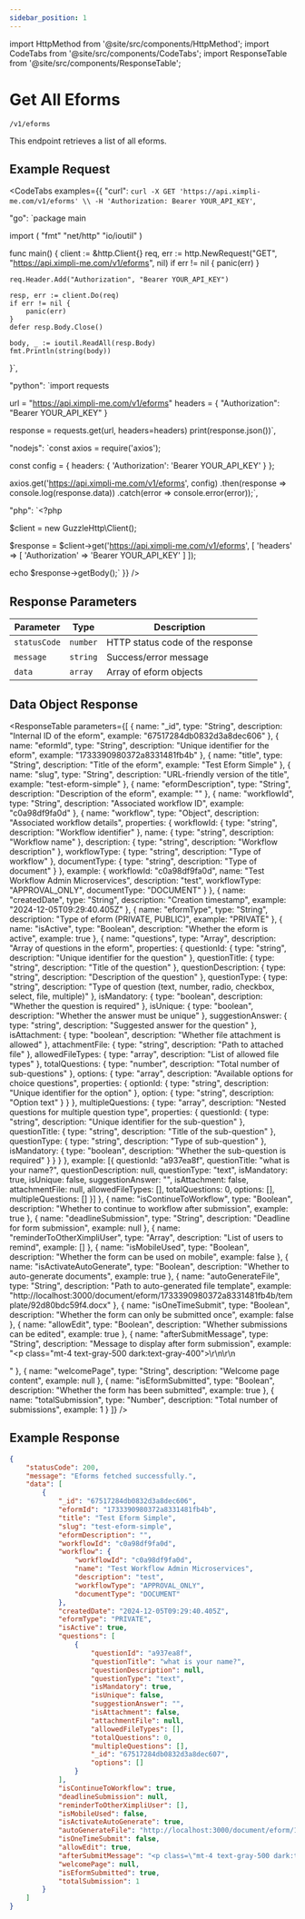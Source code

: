 ```yaml
---
sidebar_position: 1
---
```


import HttpMethod from '@site/src/components/HttpMethod';
import CodeTabs from '@site/src/components/CodeTabs';
import ResponseTable from '@site/src/components/ResponseTable';

# Get All Eforms

<HttpMethod method="GET" /> `/v1/eforms`

This endpoint retrieves a list of all eforms.

## Example Request

<CodeTabs examples={{
  "curl": `curl -X GET 'https://api.ximpli-me.com/v1/eforms' \\
-H 'Authorization: Bearer YOUR_API_KEY'`,

  "go": `package main

import (
    "fmt"
    "net/http"
    "io/ioutil"
)

func main() {
    client := &http.Client{}
    req, err := http.NewRequest("GET", "https://api.ximpli-me.com/v1/eforms", nil)
    if err != nil {
        panic(err)
    }

    req.Header.Add("Authorization", "Bearer YOUR_API_KEY")

    resp, err := client.Do(req)
    if err != nil {
        panic(err)
    }
    defer resp.Body.Close()

    body, _ := ioutil.ReadAll(resp.Body)
    fmt.Println(string(body))
}`,

  "python": `import requests

url = "https://api.ximpli-me.com/v1/eforms"
headers = {
    "Authorization": "Bearer YOUR_API_KEY"
}

response = requests.get(url, headers=headers)
print(response.json())`,

  "nodejs": `const axios = require('axios');

const config = {
  headers: { 'Authorization': 'Bearer YOUR_API_KEY' }
};

axios.get('https://api.ximpli-me.com/v1/eforms', config)
  .then(response => console.log(response.data))
  .catch(error => console.error(error));`,

  "php": `<?php

$client = new GuzzleHttp\\Client();

$response = $client->get('https://api.ximpli-me.com/v1/eforms', [
    'headers' => [
        'Authorization' => 'Bearer YOUR_API_KEY'
    ]
]);

echo $response->getBody();`
}} />

## Response Parameters

| Parameter | Type | Description |
|-|-|-|
| `statusCode` | `number` | HTTP status code of the response |
| `message` | `string` | Success/error message |
| `data` | `array` | Array of eform objects |

## Data Object Response

<ResponseTable
  parameters={[
    {
      name: "_id",
      type: "String",
      description: "Internal ID of the eform",
      example: "67517284db0832d3a8dec606"
    },
    {
      name: "eformId",
      type: "String",
      description: "Unique identifier for the eform",
      example: "1733390980372a8331481fb4b"
    },
    {
      name: "title",
      type: "String",
      description: "Title of the eform",
      example: "Test Eform Simple"
    },
    {
      name: "slug",
      type: "String",
      description: "URL-friendly version of the title",
      example: "test-eform-simple"
    },
    {
      name: "eformDescription",
      type: "String",
      description: "Description of the eform",
      example: ""
    },
    {
      name: "workflowId",
      type: "String",
      description: "Associated workflow ID",
      example: "c0a98df9fa0d"
    },
    {
      name: "workflow",
      type: "Object",
      description: "Associated workflow details",
      properties: {
        workflowId: {
          type: "string",
          description: "Workflow identifier"
        },
        name: {
          type: "string",
          description: "Workflow name"
        },
        description: {
          type: "string",
          description: "Workflow description"
        },
        workflowType: {
          type: "string",
          description: "Type of workflow"
        },
        documentType: {
          type: "string",
          description: "Type of document"
        }
      },
      example: {
        workflowId: "c0a98df9fa0d",
        name: "Test Workflow Admin Microservices",
        description: "test",
        workflowType: "APPROVAL_ONLY",
        documentType: "DOCUMENT"
      }
    },
    {
      name: "createdDate",
      type: "String",
      description: "Creation timestamp",
      example: "2024-12-05T09:29:40.405Z"
    },
    {
      name: "eformType",
      type: "String",
      description: "Type of eform (PRIVATE, PUBLIC)",
      example: "PRIVATE"
    },
    {
      name: "isActive",
      type: "Boolean",
      description: "Whether the eform is active",
      example: true
    },
    {
      name: "questions",
      type: "Array",
      description: "Array of questions in the eform",
      properties: {
        questionId: {
          type: "string",
          description: "Unique identifier for the question"
        },
        questionTitle: {
          type: "string",
          description: "Title of the question"
        },
        questionDescription: {
          type: "string",
          description: "Description of the question"
        },
        questionType: {
          type: "string",
          description: "Type of question (text, number, radio, checkbox, select, file, multiple)"
        },
        isMandatory: {
          type: "boolean",
          description: "Whether the question is required"
        },
        isUnique: {
          type: "boolean",
          description: "Whether the answer must be unique"
        },
        suggestionAnswer: {
          type: "string",
          description: "Suggested answer for the question"
        },
        isAttachment: {
          type: "boolean",
          description: "Whether file attachment is allowed"
        },
        attachmentFile: {
          type: "string",
          description: "Path to attached file"
        },
        allowedFileTypes: {
          type: "array",
          description: "List of allowed file types"
        },
        totalQuestions: {
          type: "number",
          description: "Total number of sub-questions"
        },
        options: {
          type: "array",
          description: "Available options for choice questions",
          properties: {
            optionId: {
              type: "string",
              description: "Unique identifier for the option"
            },
            option: {
              type: "string",
              description: "Option text"
            }
          }
        },
        multipleQuestions: {
          type: "array",
          description: "Nested questions for multiple question type",
          properties: {
            questionId: {
              type: "string",
              description: "Unique identifier for the sub-question"
            },
            questionTitle: {
              type: "string",
              description: "Title of the sub-question"
            },
            questionType: {
              type: "string",
              description: "Type of sub-question"
            },
            isMandatory: {
              type: "boolean",
              description: "Whether the sub-question is required"
            }
          }
        }
      },
      example: [{
        questionId: "a937ea8f",
        questionTitle: "what is your name?",
        questionDescription: null,
        questionType: "text",
        isMandatory: true,
        isUnique: false,
        suggestionAnswer: "",
        isAttachment: false,
        attachmentFile: null,
        allowedFileTypes: [],
        totalQuestions: 0,
        options: [],
        multipleQuestions: []
      }]
    },
    {
      name: "isContinueToWorkflow",
      type: "Boolean",
      description: "Whether to continue to workflow after submission",
      example: true
    },
    {
      name: "deadlineSubmission",
      type: "String",
      description: "Deadline for form submission",
      example: null
    },
    {
      name: "reminderToOtherXimpliUser",
      type: "Array",
      description: "List of users to remind",
      example: []
    },
    {
      name: "isMobileUsed",
      type: "Boolean",
      description: "Whether the form can be used on mobile",
      example: false
    },
    {
      name: "isActivateAutoGenerate",
      type: "Boolean",
      description: "Whether to auto-generate documents",
      example: true
    },
    {
      name: "autoGenerateFile",
      type: "String",
      description: "Path to auto-generated file template",
      example: "http://localhost:3000/document/eform/1733390980372a8331481fb4b/template/92d80bdc59f4.docx"
    },
    {
      name: "isOneTimeSubmit",
      type: "Boolean",
      description: "Whether the form can only be submitted once",
      example: false
    },
    {
      name: "allowEdit",
      type: "Boolean",
      description: "Whether submissions can be edited",
      example: true
    },
    {
      name: "afterSubmitMessage",
      type: "String",
      description: "Message to display after form submission",
      example: "<p class=\"mt-4 text-gray-500 dark:text-gray-400\">\r\n\r\n</p>"
    },
    {
      name: "welcomePage",
      type: "String",
      description: "Welcome page content",
      example: null
    },
    {
      name: "isEformSubmitted",
      type: "Boolean",
      description: "Whether the form has been submitted",
      example: true
    },
    {
      name: "totalSubmission",
      type: "Number",
      description: "Total number of submissions",
      example: 1
    }
  ]}
/>

## Example Response

```json
{
    "statusCode": 200,
    "message": "Eforms fetched successfully.",
    "data": [
        {
            "_id": "67517284db0832d3a8dec606",
            "eformId": "1733390980372a8331481fb4b",
            "title": "Test Eform Simple",
            "slug": "test-eform-simple",
            "eformDescription": "",
            "workflowId": "c0a98df9fa0d",
            "workflow": {
                "workflowId": "c0a98df9fa0d",
                "name": "Test Workflow Admin Microservices",
                "description": "test",
                "workflowType": "APPROVAL_ONLY",
                "documentType": "DOCUMENT"
            },
            "createdDate": "2024-12-05T09:29:40.405Z",
            "eformType": "PRIVATE",
            "isActive": true,
            "questions": [
                {
                    "questionId": "a937ea8f",
                    "questionTitle": "what is your name?",
                    "questionDescription": null,
                    "questionType": "text",
                    "isMandatory": true,
                    "isUnique": false,
                    "suggestionAnswer": "",
                    "isAttachment": false,
                    "attachmentFile": null,
                    "allowedFileTypes": [],
                    "totalQuestions": 0,
                    "multipleQuestions": [],
                    "_id": "67517284db0832d3a8dec607",
                    "options": []
                }
            ],
            "isContinueToWorkflow": true,
            "deadlineSubmission": null,
            "reminderToOtherXimpliUser": [],
            "isMobileUsed": false,
            "isActivateAutoGenerate": true,
            "autoGenerateFile": "http://localhost:3000/document/eform/1733390980372a8331481fb4b/template/92d80bdc59f4.docx",
            "isOneTimeSubmit": false,
            "allowEdit": true,
            "afterSubmitMessage": "<p class=\"mt-4 text-gray-500 dark:text-gray-400\">\r\n\r\n</p>",
            "welcomePage": null,
            "isEformSubmitted": true,
            "totalSubmission": 1
        }
    ]
}